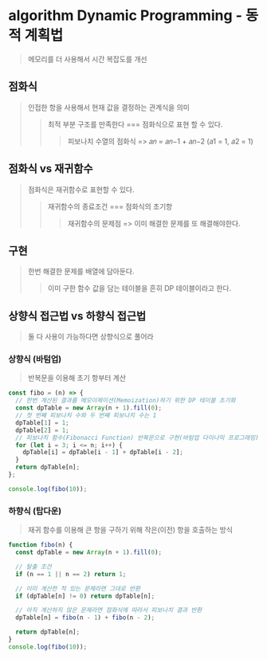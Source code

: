 # algorithm Dynamic Programming - 동적 계획법

> 메모리를 더 사용해서 시간 복잡도를 개선

## 점화식

> 인접한 항을 사용해서 현재 값을 결정하는 관계식을 의미
>
> > 최적 부분 구조를 만족한다 === 점화식으로 표현 할 수 있다.
> >
> > > 피보나치 수열의 점화식 => 𝑎𝑛 = 𝑎𝑛−1 + 𝑎𝑛−2 (𝑎1 = 1, 𝑎2 = 1)

## 점화식 vs 재귀함수

> 점화식은 재귀함수로 표현할 수 있다.
>
> > 재귀함수의 종료조건 === 점화식의 초기항
> >
> > > 재귀함수의 문제점 => 이미 해결한 문제를 또 해결해야한다.

## 구현

> 한번 해결한 문제를 배열에 담아둔다.
>
> > 이미 구한 함수 값을 담는 테이블을 흔히 DP 테이블이라고 한다.

## 상향식 접근법 vs 하향식 접근법

> 둘 다 사용이 가능하다면 상향식으로 풀어라

### 상향식 (바텀업)

> 반복문을 이용해 초기 항부터 계산

```js
const fibo = (n) => {
  // 한번 계산된 결과를 메모이제이션(Memoization)하기 위한 DP 테이블 초기화
  const dpTable = new Array(n + 1).fill(0);
  // 첫 번째 피보나치 수와 두 번째 피보나치 수는 1
  dpTable[1] = 1;
  dpTable[2] = 1;
  // 피보나치 함수(Fibonacci Function) 반복문으로 구현(바텀업 다이나믹 프로그래밍)
  for (let i = 3; i <= n; i++) {
    dpTable[i] = dpTable[i - 1] + dpTable[i - 2];
  }
  return dpTable[n];
};

console.log(fibo(10));
```

### 하향식 (탑다운)

> 재귀 함수를 이용해 큰 항을 구하기 위해 작은(이전) 항을 호출하는 방식

```js
function fibo(n) {
  const dpTable = new Array(n + 1).fill(0);

  // 탈출 조건
  if (n == 1 || n == 2) return 1;

  // 이미 계산한 적 있는 문제라면 그대로 반환
  if (dpTable[n] != 0) return dpTable[n];

  // 아직 계산하지 않은 문제라면 점화식에 따라서 피보나치 결과 반환
  dpTable[n] = fibo(n - 1) + fibo(n - 2);

  return dpTable[n];
}
console.log(fibo(10));
```
